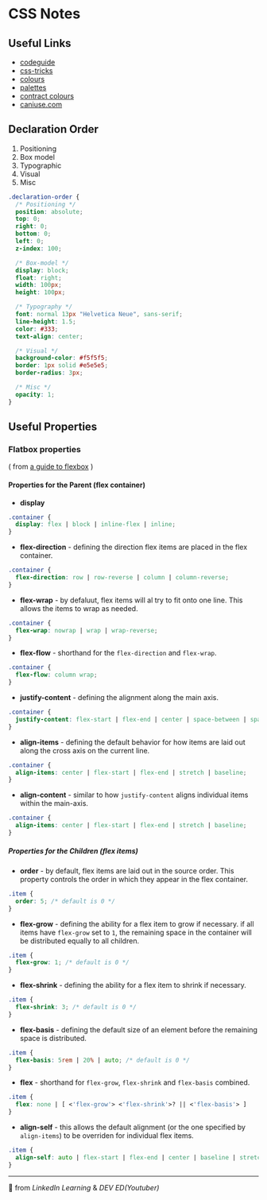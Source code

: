 # CSS Notes

## Useful Links

* [codeguide](https://codeguide.co/#css-syntax)
* [css-tricks](https://css-tricks.com/)
* [colours](https://colours.neilorangepeel.com/)
* [palettes](https://coolors.co/palettes/trending)
* [contract colours](https://randoma11y.com/)
* [caniuse.com](https://caniuse.com/)

## Declaration Order

1. Positioning
2. Box model
3. Typographic
4. Visual
5. Misc

```css
.declaration-order {
  /* Positioning */
  position: absolute;
  top: 0;
  right: 0;
  bottom: 0;
  left: 0;
  z-index: 100;

  /* Box-model */
  display: block;
  float: right;
  width: 100px;
  height: 100px;

  /* Typography */
  font: normal 13px "Helvetica Neue", sans-serif;
  line-height: 1.5;
  color: #333;
  text-align: center;

  /* Visual */
  background-color: #f5f5f5;
  border: 1px solid #e5e5e5;
  border-radius: 3px;

  /* Misc */
  opacity: 1;
}
```

## Useful Properties

### Flatbox properties

( from [a guide to flexbox](https://css-tricks.com/snippets/css/a-guide-to-flexbox/) )

#### Properties for the Parent (flex container)

* **display**

``` css
.container {
  display: flex | block | inline-flex | inline;
}
```

* **flex-direction** - defining the direction flex items are placed in the flex container.

``` css
.container {
  flex-direction: row | row-reverse | column | column-reverse;
}
```

* **flex-wrap** - by defaluut, flex items will al try to fit onto one line. This allows the items to wrap as needed.

``` css
.container {
  flex-wrap: nowrap | wrap | wrap-reverse;
}
```

* **flex-flow** - shorthand for the `flex-direction` and `flex-wrap`.

``` css
.container {
  flex-flow: column wrap;
}
```

* **justify-content** - defining the alignment along the main axis.

``` css
.container {
  justify-content: flex-start | flex-end | center | space-between | space-around | space-evenly;
}
```

* **align-items** - defining the default behavior for how items are laid out along the cross axis on the current line.

``` css
.container {
  align-items: center | flex-start | flex-end | stretch | baseline;
}
```

* **align-content** - similar to how `justify-content` aligns individual items within the main-axis.

``` css
.container {
  align-items: center | flex-start | flex-end | stretch | baseline;
}
```

##### Properties for the Children (flex items)

* **order** - by default, flex items are laid out in the source order. This property controls the order in which they appear in the flex container.

``` css
.item {
  order: 5; /* default is 0 */
}
```

* **flex-grow** - defining the ability for a flex item to grow if necessary. if all items have `flex-grow` set to `1`, the remaining space in the container will be distributed equally to all children.

``` css
.item {
  flex-grow: 1; /* default is 0 */
}
```

* **flex-shrink** - defining the ability for a flex item to shrink if necessary.

``` css
.item {
  flex-shrink: 3; /* default is 0 */
}
```

* **flex-basis** - defining the default size of an element before the remaining space is distributed.

``` css
.item {
  flex-basis: 5rem | 20% | auto; /* default is 0 */
}
```

* **flex** - shorthand for `flex-grow`, `flex-shrink` and `flex-basis` combined.

``` css
.item {
  flex: none | [ <'flex-grow'> <'flex-shrink'>? || <'flex-basis'> ]
}
```

* **align-self** - this allows the default alignment (or the one specified by `align-items`) to be overriden for individual flex items.

``` css
.item {
  align-self: auto | flex-start | flex-end | center | baseline | stretch;
}
```

---

🤖 from _LinkedIn Learning_ & _DEV ED(Youtuber)_